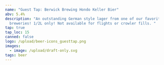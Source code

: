 ```yaml
---
name: "Guest Tap: Berwick Brewing Hondo Keller Bier"
abv: 5.4%
description: "An outstanding German style lager from one of our favorite
  breweries! 1/2L only! Not available for flights or crowler fills. "
tap: true
tap_loc: 15
canned: false
logo: /upload/beer-icons_guesttap.png
images:
  - image: /upload/draft-only.svg
tags: beer
---
```

